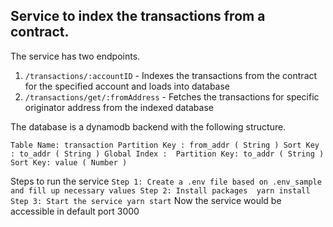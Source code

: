 ## Service to index the transactions from a contract.

The service has two endpoints.

1. `/transactions/:accountID` - Indexes the transactions from the contract for the specified account and loads into database
2.  `/transactions/get/:fromAddress` - Fetches the transactions for specific originator address from the indexed database

The database is a dynamodb backend with the following structure.

`
Table Name: transaction
Partition Key : from_addr ( String )
Sort Key : to_addr ( String )
Global Index : 
     Partition Key: to_addr ( String )
     Sort Key: value ( Number )
`

Steps to run the service
`
Step 1: Create a .env file based on .env_sample and fill up necessary values
Step 2: Install packages 
        yarn install
Step 3: Start the service
        yarn start
`
Now the service would be accessible in default port 3000